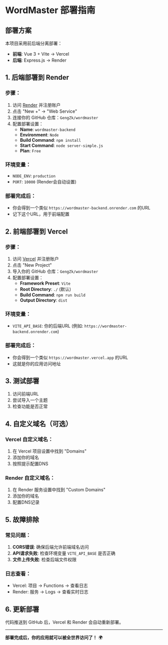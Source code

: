 # WordMaster 部署指南

## 部署方案

本项目采用前后端分离部署：
- **前端**: Vue 3 + Vite → Vercel
- **后端**: Express.js → Render

## 1. 后端部署到 Render

### 步骤：
1. 访问 [Render](https://render.com/) 并注册账户
2. 点击 "New +" → "Web Service"
3. 连接你的 GitHub 仓库：`GengZk/wordmaster`
4. 配置部署设置：
   - **Name**: `wordmaster-backend`
   - **Environment**: `Node`
   - **Build Command**: `npm install`
   - **Start Command**: `node server-simple.js`
   - **Plan**: `Free`

### 环境变量：
- `NODE_ENV`: `production`
- `PORT`: `10000` (Render会自动设置)

### 部署完成后：
- 你会得到一个类似 `https://wordmaster-backend.onrender.com` 的URL
- 记下这个URL，用于前端配置

## 2. 前端部署到 Vercel

### 步骤：
1. 访问 [Vercel](https://vercel.com/) 并注册账户
2. 点击 "New Project"
3. 导入你的 GitHub 仓库：`GengZk/wordmaster`
4. 配置部署设置：
   - **Framework Preset**: `Vite`
   - **Root Directory**: `./` (默认)
   - **Build Command**: `npm run build`
   - **Output Directory**: `dist`

### 环境变量：
- `VITE_API_BASE`: 你的后端URL (例如: `https://wordmaster-backend.onrender.com`)

### 部署完成后：
- 你会得到一个类似 `https://wordmaster.vercel.app` 的URL
- 这就是你的应用访问地址

## 3. 测试部署

1. 访问前端URL
2. 尝试导入一个主题
3. 检查功能是否正常

## 4. 自定义域名（可选）

### Vercel 自定义域名：
1. 在 Vercel 项目设置中找到 "Domains"
2. 添加你的域名
3. 按照提示配置DNS

### Render 自定义域名：
1. 在 Render 服务设置中找到 "Custom Domains"
2. 添加你的域名
3. 配置DNS记录

## 5. 故障排除

### 常见问题：
1. **CORS错误**: 确保后端允许前端域名访问
2. **API请求失败**: 检查环境变量 `VITE_API_BASE` 是否正确
3. **文件上传失败**: 检查后端文件权限

### 日志查看：
- Vercel: 项目 → Functions → 查看日志
- Render: 服务 → Logs → 查看实时日志

## 6. 更新部署

代码推送到 GitHub 后，Vercel 和 Render 会自动重新部署。

---

**部署完成后，你的应用就可以被全世界访问了！** 🌍 
